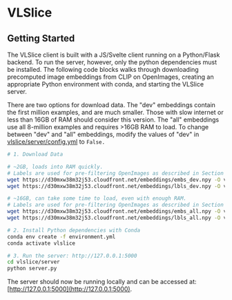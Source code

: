 # VLSlice

## Getting Started

The VLSlice client is built with a JS/Svelte client running on a Python/Flask backend. To run the server, however, only the python dependencies must be installed. The following code blocks walks through downloading precomputed image embeddings from CLIP on OpenImages, creating an appropriate Python environment with conda, and starting the VLSlice server.

There are two options for download data. The "dev" embeddings contain the first million examples, and are much smaller. Those with slow internet or less than 16GB of RAM should consider this version. The "all" embeddings use all 8-million examples and requires >16GB RAM to load. To change between "dev" and "all" embeddings, modify the values of "dev" in [vlslice/server/config.yml](./vlslice/server/config.yml) to `False.`

```bash
# 1. Download Data

# ~2GB, loads into RAM quickly.
# Labels are used for pre-filtering OpenImages as described in Section 4.1.
wget https://d30mxw38m32j53.cloudfront.net/embeddings/embs_dev.npy -O vlslice/server/data/embs_dev.npy
wget https://d30mxw38m32j53.cloudfront.net/embeddings/lbls_dev.npy -O vlslice/server/data/lbls_dev.npy

# ~16GB, can take some time to load, even with enough RAM.
# Labels are used for pre-filtering OpenImages as described in Section 4.1.
wget https://d30mxw38m32j53.cloudfront.net/embeddings/embs_all.npy -O vlslice/server/data/embs_all.npy
wget https://d30mxw38m32j53.cloudfront.net/embeddings/lbls_all.npy -O vlslice/server/data/lbls_all.npy

# 2. Install Python dependencies with Conda
conda env create -f environment.yml
conda activate vlslice

# 3. Run the server: http://127.0.0.1:5000
cd vlslice/server
python server.py
```

The server should now be running locally and can be accessed at: [http://127.0.0.1:5000](http://127.0.0.1:5000).
